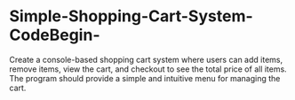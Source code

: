 # Simple-Shopping-Cart-System-CodeBegin-
Create a console-based shopping cart system where users can add items, remove items, view the cart, and checkout to see the total price of all items. The program should provide a simple and intuitive menu for managing the cart.

